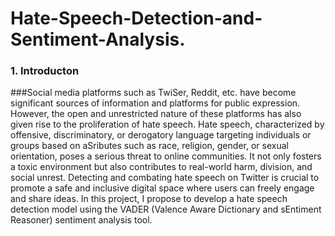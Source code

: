 # Hate-Speech-Detection-and-Sentiment-Analysis.

### 1. Introducton
###Social media platforms such as TwiSer, Reddit, etc. have become significant sources of
information and platforms for public expression. However, the open and unrestricted nature
of these platforms has also given rise to the proliferation of hate speech. Hate speech,
characterized by offensive, discriminatory, or derogatory language targeting individuals or
groups based on aSributes such as race, religion, gender, or sexual orientation, poses a serious
threat to online communities. It not only fosters a toxic environment but also contributes to
real-world harm, division, and social unrest. Detecting and combating hate speech on Twitter
is crucial to promote a safe and inclusive digital space where users can freely engage and share
ideas. In this project, I propose to develop a hate speech detection model using the VADER
(Valence Aware Dictionary and sEntiment Reasoner) sentiment analysis tool.
